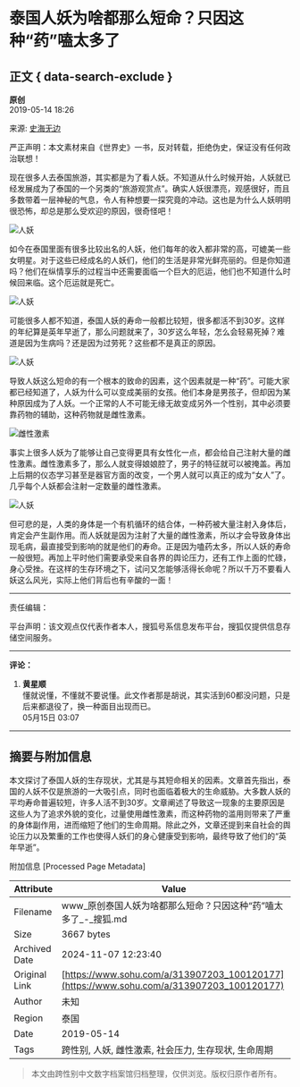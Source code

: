 # 泰国人妖为啥都那么短命？只因这种“药”嗑太多了

## 正文 { data-search-exclude }


**原创**  
2019-05-14 18:26  

来源: [史海无边](https://www.sohu.com/a/313907203_100120177?spm=smpc.content-abroad.content.1.1730982175848c55im3I)  

严正声明：本文素材来自《世界史》一书，反对转载，拒绝伪史，保证没有任何政治联想！

现在很多人去泰国旅游，其实都是为了看人妖。不知道从什么时候开始，人妖就已经发展成为了泰国的一个另类的“旅游观赏点”。确实人妖很漂亮，观感很好，而且多数带着一层神秘的气息，令人有种想要一探究竟的冲动。这也是为什么人妖明明很恐怖，却总是那么受欢迎的原因，很奇怪吧！

![人妖](http://5b0988e595225.cdn.sohucs.com/images/20190514/7740ad28ae604c169dabde17503a1050.png)

如今在泰国里面有很多比较出名的人妖，他们每年的收入都非常的高，可媲美一些女明星。对于这些已经成名的人妖们，他们的生活是非常光鲜亮丽的。但是你知道吗？他们在纵情享乐的过程当中还需要面临一个巨大的厄运，他们也不知道什么时候回来临。这个厄运就是死亡。

![人妖](http://5b0988e595225.cdn.sohucs.com/images/20190514/a64999bd293b4a8babc2ab06d1baa282.png)

可能很多人都不知道，泰国人妖的寿命一般都比较短，很多都活不到30岁。这样的年纪算是英年早逝了，那么问题就来了，30岁这么年轻，怎么会轻易死掉？难道是因为生病吗？还是因为过劳死？这些都不是真正的原因。

![人妖](http://5b0988e595225.cdn.sohucs.com/images/20190514/596bfe4e4483428e97a23077faa3580b.png)

导致人妖这么短命的有一个根本的致命的因素，这个因素就是一种“药”。可能大家都已经知道了，人妖为什么可以变成美丽的女孩。他们本身是男孩子，但却因为某种原因成为了人妖。一个正常的人不可能无缘无故变成另外一个性别，其中必须要靠药物的辅助，这种药物就是雌性激素。

![雌性激素](http://5b0988e595225.cdn.sohucs.com/images/20190514/eb92e304a74d4d07a82c166bc313ac1c.png)

事实上很多人妖为了能够让自己变得更具有女性化一点，都会给自己注射大量的雌性激素。雌性激素多了，那么人就变得娘娘腔了，男子的特征就可以被掩盖。再加上后期的仪态学习甚至是器官方面的改变，一个男人就可以真正的成为“女人”了。几乎每个人妖都会注射一定数量的雌性激素。

![人妖](http://5b0988e595225.cdn.sohucs.com/images/20190514/636ba08491a44826b9cc58df17fc2da9.png)

但可悲的是，人类的身体是一个有机循环的结合体，一种药被大量注射入身体后，肯定会产生副作用。而人妖就是因为注射了大量的雌性激素，所以才会导致身体出现毛病，最直接受到影响的就是他们的寿命。正是因为嗑药太多，所以人妖的寿命一般很短。再加上平时他们需要承受来自各界的舆论压力，还有工作上面的忙碌，身心受挫。在这样的生存环境之下，试问又怎能够活得长命呢？所以千万不要看人妖这么风光，实际上他们背后也有辛酸的一面！

---

责任编辑：  

平台声明：该文观点仅代表作者本人，搜狐号系信息发布平台，搜狐仅提供信息存储空间服务。

---

**评论：**

1. **黄星顺**  
    懂就说懂，不懂就不要说懂。此文作者那是胡说，其实活到60都没问题，只是后来都退役了，换一种面目出现而已。  
    05月15日 03:07

---

## 摘要与附加信息

<!-- tcd_abstract -->
本文探讨了泰国人妖的生存现状，尤其是与其短命相关的因素。文章首先指出，泰国的人妖不仅是旅游的一大吸引点，同时也面临着极大的生命威胁。大多数人妖的平均寿命普遍较短，许多人活不到30岁。文章阐述了导致这一现象的主要原因是这些人为了追求外貌的变化，过量使用雌性激素，而这种药物的滥用则带来了严重的身体副作用，进而缩短了他们的生命周期。除此之外，文章还提到来自社会的舆论压力以及繁重的工作也使得人妖们的身心健康受到影响，最终导致了他们的“英年早逝”。
<!-- tcd_abstract_end -->

附加信息 [Processed Page Metadata]

| Attribute       | Value                                  |
|-----------------|----------------------------------------|
| Filename        | www_原创泰国人妖为啥都那么短命？只因这种“药”嗑太多了_-_搜狐.md                             |
| Size            | 3667 bytes                           |
| Archived Date   | 2024-11-07 12:23:40                             |
| Original Link   | [https://www.sohu.com/a/313907203_100120177](https://www.sohu.com/a/313907203_100120177)                       |
| Author          | 未知                               |
| Region          | 泰国                               |
| Date            | 2019-05-14                                 |
| Tags            | 跨性别, 人妖, 雌性激素, 社会压力, 生存现状, 生命周期                                 |
>
> 本文由跨性别中文数字档案馆归档整理，仅供浏览。版权归原作者所有。
>